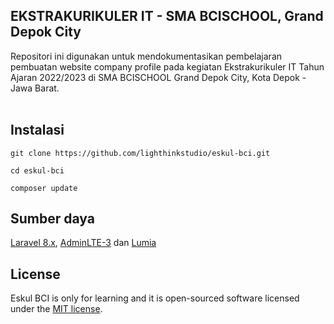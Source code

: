 ## EKSTRAKURIKULER IT - SMA BCISCHOOL, Grand Depok City
Repositori ini digunakan untuk mendokumentasikan pembelajaran pembuatan website company profile pada kegiatan Ekstrakurikuler IT Tahun Ajaran 2022/2023 di SMA BCISCHOOL Grand Depok City, Kota Depok - Jawa Barat.
<br/><br/>


## Instalasi
```
git clone https://github.com/lighthinkstudio/eskul-bci.git

cd eskul-bci

composer update
```


## Sumber daya
[Laravel 8.x](https://laravel.com), [AdminLTE-3](https://adminlte.io/themes/v3) dan [Lumia](https://bootstrapmade.com/lumia-bootstrap-business-template)


## License
Eskul BCI is only for learning and it is open-sourced software licensed under the [MIT license](https://opensource.org/licenses/MIT).
